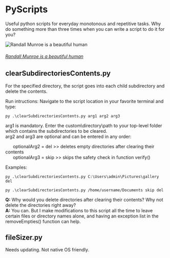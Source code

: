 # PyScripts
Useful python scripts for everyday monotonous and repetitive tasks. Why do something more than three times when you can write a script to do it for you?

![Randall Munroe is a beautiful human](https://imgs.xkcd.com/comics/automation.png)
<br>
###### _[Randall Munroe is a beautiful human](https://xkcd.com/)_

## clearSubdirectoriesContents.py
For the specified directory, the script goes into each child subdirectory and delete the contents.

Run intructions:
Navigate to the script location in your favorite terminal and type:
```
py .\clearSubdirectoriesContents.py arg1 arg2 arg3
```

arg1 is mandatory. Enter the custom\directory\path to your top-level folder which contains the subdirectories to be cleared.<br>
arg2 and arg3 are optional and can be entered in any order:

&nbsp; &nbsp; &nbsp; optionalArg2 = del  >> deletes empty directories after clearing their contents<br>
&nbsp; &nbsp; &nbsp; optionalArg3 = skip >> skips the safety check in function verify()

Examples:<br>
```
py .\clearSubdirectoriesContents.py C:\Users\admin\Pictures\gallery del
```
```
py .\clearSubdirectoriesContents.py /home/username/Documents skip del
```

**Q:** Why would you delete directories after clearing their contents? Why not delete the directories right away?<br>
**A:** You can. But I make modifications to this script all the time to leave certain files or directory names alone, and having an exception list in the removeEmpties() function can help.

## fileSizer.py
Needs updating. Not native OS friendly.

